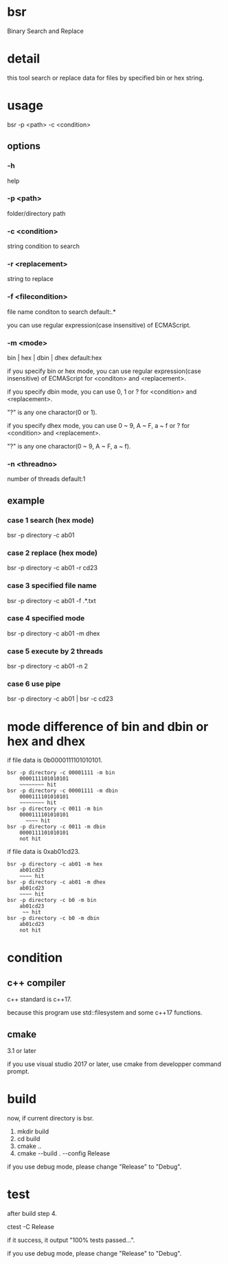 # bsr
Binary Search and Replace

# detail
this tool search or replace data for files by specified bin or hex string.

# usage
bsr -p \<path\> -c \<condition\>

## options
### -h
help
### -p \<path\>
folder/directory path
### -c \<condition\>
string condition to search
### -r \<replacement\>
string to replace
### -f \<filecondition\>
file name conditon to search default:.*

you can use regular expression(case insensitive) of ECMAScript.
### -m \<mode\>
bin | hex | dbin | dhex default:hex

if you specify bin or hex mode, you can use regular expression(case insensitive) of ECMAScript for \<conditon\> and \<replacement\>.

if you specify dbin mode, you can use 0, 1 or ? for \<condition\> and \<replacement\>.

"?" is any one charactor(0 or 1).

if you specify dhex mode, you can use 0 ~ 9, A ~ F, a ~ f or ? for \<condition\> and \<replacement\>.

"?" is any one charactor(0 ~ 9, A ~ F, a ~ f).
### -n \<threadno\>
number of threads default:1

## example
### case 1 search (hex mode)
bsr -p directory -c ab01
### case 2 replace (hex mode)
bsr -p directory -c ab01 -r cd23
### case 3 specified file name
bsr -p directory -c ab01 -f .*.txt
### case 4 specified mode
bsr -p directory -c ab01 -m dhex
### case 5 execute by 2 threads
bsr -p directory -c ab01 -n 2
### case 6 use pipe
bsr -p directory -c ab01 | bsr -c cd23

# mode difference of bin and dbin or hex and dhex
if file data is 0b0000111101010101.

    bsr -p directory -c 00001111 -m bin
        0000111101010101
        ~~~~~~~~ hit
    bsr -p directory -c 00001111 -m dbin
        0000111101010101
        ~~~~~~~~ hit
    bsr -p directory -c 0011 -m bin
        0000111101010101
          ~~~~ hit
    bsr -p directory -c 0011 -m dbin
        0000111101010101
        not hit

if file data is 0xab01cd23.

    bsr -p directory -c ab01 -m hex
        ab01cd23
        ~~~~ hit
    bsr -p directory -c ab01 -m dhex
        ab01cd23
        ~~~~ hit
    bsr -p directory -c b0 -m bin
        ab01cd23
         ~~ hit
    bsr -p directory -c b0 -m dbin
        ab01cd23
        not hit

# condition
## c++ compiler
c++ standard is c++17.

because this program use std::filesystem and some c++17 functions.

## cmake
3.1 or later

if you use visual studio 2017 or later, use cmake from developper command prompt.

# build
now, if current directory is bsr.
1. mkdir build
2. cd build
3. cmake ..
4. cmake --build . --config Release

if you use debug mode, please change "Release" to "Debug".

# test
after build step 4.

ctest -C Release

if it success, it output "100% tests passed...".

if you use debug mode, please change "Release" to "Debug".
